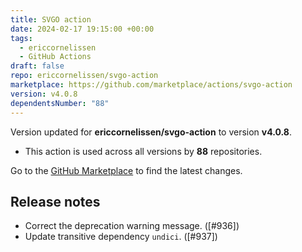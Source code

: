```yaml
---
title: SVGO action
date: 2024-02-17 19:15:00 +00:00
tags:
  - ericcornelissen
  - GitHub Actions
draft: false
repo: ericcornelissen/svgo-action
marketplace: https://github.com/marketplace/actions/svgo-action
version: v4.0.8
dependentsNumber: "88"
---
```



Version updated for **ericcornelissen/svgo-action** to version **v4.0.8**.
- This action is used across all versions by **88** repositories.

Go to the [GitHub Marketplace](https://github.com/marketplace/actions/svgo-action) to find the latest changes.

## Release notes

- Correct the deprecation warning message. ([#936])
- Update transitive dependency `undici`. ([#937])
